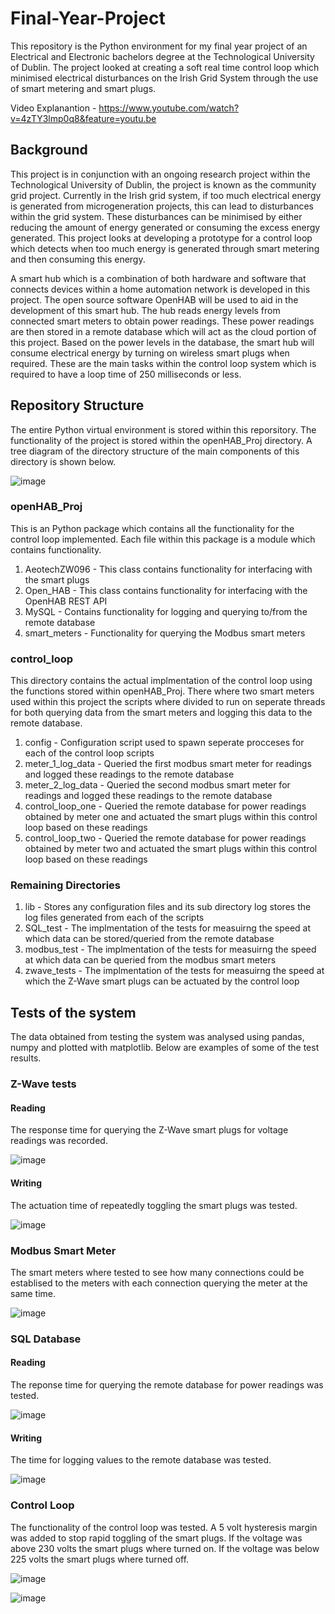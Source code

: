 # Final-Year-Project
This repository is the Python environment for my final year project of an Electrical and Electronic bachelors degree at the Technological University of Dublin. The project looked at creating a soft real time control loop which minimised electrical disturbances on the Irish Grid System through the use of smart metering and smart plugs.

Video Explanantion - https://www.youtube.com/watch?v=4zTY3lmp0q8&feature=youtu.be

## Background 
This project is in conjunction with an ongoing research project within the Technological University of Dublin, the project is known as the community grid project. Currently in the Irish grid system, if too much electrical energy is generated from microgeneration projects, this can lead to disturbances within the grid system. These disturbances can be minimised by either reducing the amount of energy generated or consuming the excess energy generated. This project looks at developing a prototype for a control loop which detects when too much energy is generated through smart metering and then consuming this energy.

A smart hub which is a combination of both hardware and software that connects devices within a home automation network is developed in this project. The open source software OpenHAB will be used to aid in the development of this smart hub. The hub reads energy levels from connected smart meters to obtain power readings. These power readings are then stored in a remote database which will act as the cloud portion of this project. Based on the power levels in the database, the smart hub will consume electrical energy by turning on wireless smart plugs when required. These are the main tasks within the control loop system which is required to have a loop time of 250 milliseconds or less.

## Repository Structure 
The entire Python virtual environment is stored within this reporsitory. The functionality of the project is stored within the openHAB_Proj directory. A tree diagram of the directory structure of the main components of this directory is shown below. 

![image](https://user-images.githubusercontent.com/61060096/84151524-6c10af00-aa5b-11ea-9744-beb2b7564703.png)

### openHAB_Proj
This is an Python package which contains all the functionality for the control loop implemented. Each file within this package is a module which contains functionality. 

1. AeotechZW096 - This class contains functionality for interfacing with the smart plugs 
2. Open_HAB     - This class contains functionality for interfacing with the OpenHAB REST API 
3. MySQL        - Contains functionality for logging and querying to/from the remote database 
4. smart_meters - Functionality for querying the Modbus smart meters 

### control_loop 
This directory contains the actual implmentation of the control loop using the functions stored within openHAB_Proj. There where two smart meters used within this project the scripts where divided to run on seperate threads for both querying data from the smart meters and logging this data to the remote database. 

1. config - Configuration script used to spawn seperate procceses for each of the control loop scripts 
2. meter_1_log_data - Queried the first modbus smart meter for readings and logged these readings to the remote database 
3. meter_2_log_data - Queried the second modbus smart meter for readings and logged these readings to the remote database 
4. control_loop_one - Queried the remote database for power readings obtained by meter one and actuated the smart plugs within this control loop based on these readings 
5. control_loop_two - Queried the remote database for power readings obtained by meter two and actuated the smart plugs within this control loop based on these readings 

### Remaining Directories
1. lib         - Stores any configuration files and its sub directory log stores the log files generated from each of the scripts 
2. SQL_test    - The implmentation of the tests for measuirng the speed at which data can be stored/queried from the remote database 
3. modbus_test - The implmentation of the tests for measuirng the speed at which data can be queried from the modbus smart meters 
4. zwave_tests - The implmentation of the tests for measuirng the speed at which the Z-Wave smart plugs can be actuated by the control loop  

## Tests of the system 
The data obtained from testing the system was analysed using pandas, numpy and plotted with matplotlib. Below are examples of some of the test results. 

### Z-Wave tests
#### Reading 
The response time for querying the Z-Wave smart plugs for voltage readings was recorded.

![image](https://user-images.githubusercontent.com/61060096/84154255-c7906c00-aa5e-11ea-935b-546945f82d91.png)

#### Writing 
The actuation time of repeatedly toggling the smart plugs was tested. 

![image](https://user-images.githubusercontent.com/61060096/84154332-decf5980-aa5e-11ea-933e-7d6fb19adb39.png)

### Modbus Smart Meter 
The smart meters where tested to see how many connections could be establised to the meters with each connection querying the meter at the same time.

![image](https://user-images.githubusercontent.com/61060096/84154463-0de5cb00-aa5f-11ea-9c97-6053a6fe7d1f.png)

### SQL Database 
#### Reading
The reponse time for querying the remote database for power readings was tested. 

![image](https://user-images.githubusercontent.com/61060096/84154756-66b56380-aa5f-11ea-90d5-7cf4fd267cb7.png)

#### Writing 
The time for logging values to the remote database was tested.

![image](https://user-images.githubusercontent.com/61060096/84154703-57ceb100-aa5f-11ea-81e1-10c4f6f32162.png)

### Control Loop 
The functionality of the control loop was tested. A 5 volt hysteresis margin was added to stop rapid toggling of the smart plugs. If the voltage was above 230 volts the smart plugs where turned on. If the voltage was below 225 volts the smart plugs where turned off. 

![image](https://user-images.githubusercontent.com/61060096/84154812-7765d980-aa5f-11ea-8342-165154ad587a.png)

![image](https://user-images.githubusercontent.com/61060096/84154845-8056ab00-aa5f-11ea-99f2-38ed47b46ab7.png)

